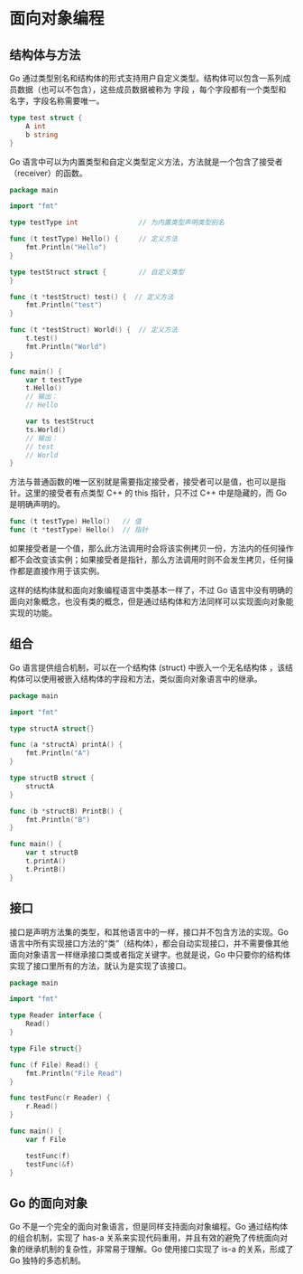 # 面向对象编程

## 结构体与方法

Go 通过类型别名和结构体的形式支持用户自定义类型。结构体可以包含一系列成员数据（也可以不包含），这些成员数据被称为 字段 ，每个字段都有一个类型和名字，字段名称需要唯一。

```go
type test struct {
    A int
    b string
}
```

Go 语言中可以为内置类型和自定义类型定义方法，方法就是一个包含了接受者（receiver）的函数。

```go
package main

import "fmt"

type testType int               // 为内置类型声明类型别名

func (t testType) Hello() {     // 定义方法
	fmt.Println("Hello")
}

type testStruct struct {        // 自定义类型
}

func (t *testStruct) test() {  // 定义方法
	fmt.Println("test")
}

func (t *testStruct) World() {  // 定义方法
    t.test()
	fmt.Println("World")
}

func main() {
	var t testType
    t.Hello()
    // 输出：
    // Hello

	var ts testStruct
    ts.World()
    // 输出：
    // test
    // World
}
```

方法与普通函数的唯一区别就是需要指定接受者，接受者可以是值，也可以是指针。这里的接受者有点类型 C++ 的 this 指针，只不过 C++ 中是隐藏的，而 Go 是明确声明的。

```go
func (t testType) Hello()   // 值
func (t *testType) Hello()  // 指针
```

如果接受者是一个值，那么此方法调用时会将该实例拷贝一份，方法内的任何操作都不会改变该实例；如果接受者是指针，那么方法调用时则不会发生拷贝，任何操作都是直接作用于该实例。

这样的结构体就和面向对象编程语言中类基本一样了，不过 Go 语言中没有明确的面向对象概念，也没有类的概念，但是通过结构体和方法同样可以实现面向对象能实现的功能。

## 组合

Go 语言提供组合机制，可以在一个结构体 (struct) 中嵌入一个无名结构体 ，该结构体可以使用被嵌入结构体的字段和方法，类似面向对象语言中的继承。

```go
package main

import "fmt"

type structA struct{}

func (a *structA) printA() {
	fmt.Println("A")
}

type structB struct {
	structA
}

func (b *structB) PrintB() {
	fmt.Println("B")
}

func main() {
	var t structB
	t.printA()
	t.PrintB()
}
```

## 接口

接口是声明方法集的类型，和其他语言中的一样，接口并不包含方法的实现。Go 语言中所有实现接口方法的“类”（结构体），都会自动实现接口，并不需要像其他面向对象语言一样继承接口类或者指定关键字。也就是说，Go 中只要你的结构体实现了接口里所有的方法，就认为是实现了该接口。

```go
package main

import "fmt"

type Reader interface {
	Read()
}

type File struct{}

func (f File) Read() {
	fmt.Println("File Read")
}

func testFunc(r Reader) {
	r.Read()
}

func main() {
	var f File

	testFunc(f)
	testFunc(&f)
}
```

## Go 的面向对象

Go 不是一个完全的面向对象语言，但是同样支持面向对象编程。Go 通过结构体的组合机制，实现了 has-a 关系来实现代码重用，并且有效的避免了传统面向对象的继承机制的复杂性，非常易于理解。Go 使用接口实现了 is-a 的关系，形成了 Go 独特的多态机制。
